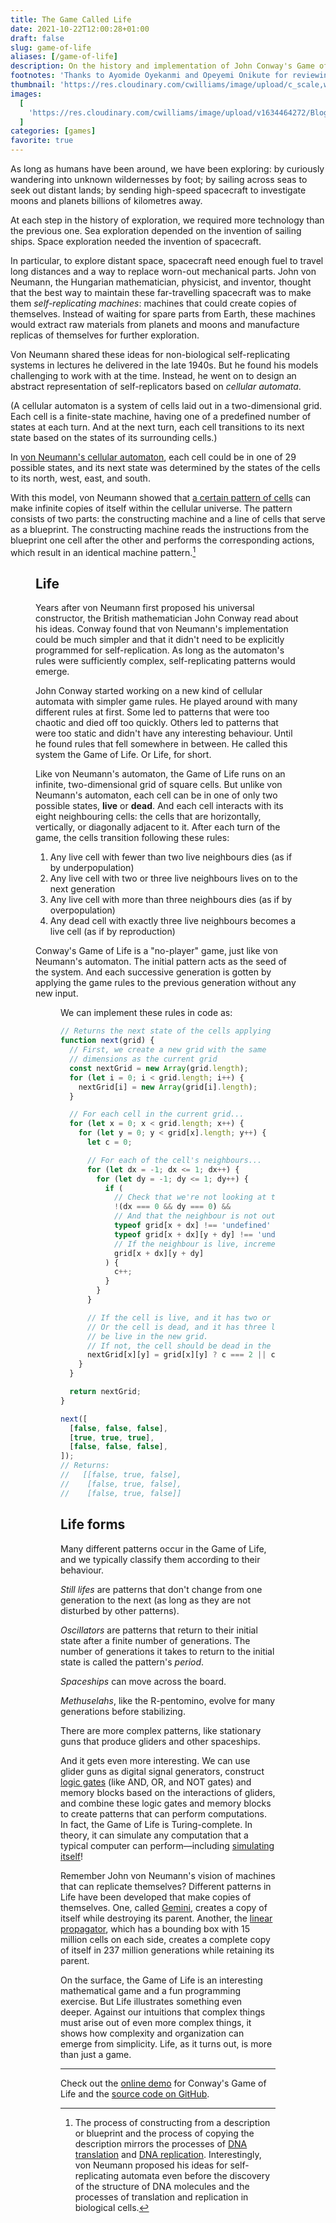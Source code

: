 ```yaml
---
title: The Game Called Life
date: 2021-10-22T12:00:28+01:00
draft: false
slug: game-of-life
aliases: [/game-of-life]
description: On the history and implementation of John Conway's Game of Life
footnotes: 'Thanks to Ayomide Oyekanmi and Opeyemi Onikute for reviewing drafts of this.'
thumbnail: 'https://res.cloudinary.com/cwilliams/image/upload/c_scale,w_300/v1634464272/Blog/pexels-photo-2102850.webp'
images:
  [
    'https://res.cloudinary.com/cwilliams/image/upload/v1634464272/Blog/pexels-photo-2102850.webp',
  ]
categories: [games]
favorite: true
---
```


As long as humans have been around, we have been exploring: by curiously wandering into unknown wildernesses by foot; by sailing across seas to seek out distant lands; by sending high-speed spacecraft to investigate moons and planets billions of kilometres away.

At each step in the history of exploration, we required more technology than the previous one. Sea exploration depended on the invention of sailing ships. Space exploration needed the invention of spacecraft.

In particular, to explore distant space, spacecraft need enough fuel to travel long distances and a way to replace worn-out mechanical parts. John von Neumann, the Hungarian mathematician, physicist, and inventor, thought that the best way to maintain these far-travelling spacecraft was to make them _self-replicating machines_: machines that could create copies of themselves. Instead of waiting for spare parts from Earth, these machines would extract raw materials from planets and moons and manufacture replicas of themselves for further exploration.

Von Neumann shared these ideas for non-biological self-replicating systems in lectures he delivered in the late 1940s. But he found his models challenging to work with at the time. Instead, he went on to design an abstract representation of self-replicators based on _cellular automata_.

(A cellular automaton is a system of cells laid out in a two-dimensional grid. Each cell is a finite-state machine, having one of a predefined number of states at each turn. And at the next turn, each cell transitions to its next state based on the states of its surrounding cells.)

In [von Neumann's cellular automaton](https://en.wikipedia.org/wiki/Von_Neumann_cellular_automaton), each cell could be in one of 29 possible states, and its next state was determined by the states of the cells to its north, west, east, and south.

With this model, von Neumann showed that [a certain pattern of cells](https://en.wikipedia.org/wiki/Von_Neumann_universal_constructor) can make infinite copies of itself within the cellular universe. The pattern consists of two parts: the constructing machine and a line of cells that serve as a blueprint. The constructing machine reads the instructions from the blueprint one cell after the other and performs the corresponding actions, which result in an identical machine pattern.[^djd]

[^djd]: The process of constructing from a description or blueprint and the process of copying the description mirrors the processes of [DNA translation](https://en.wikipedia.org/wiki/Translation_%28biology%29) and [DNA replication](https://en.wikipedia.org/wiki/DNA_replication). Interestingly, von Neumann proposed his ideas for self-replicating automata even before the discovery of the structure of DNA molecules and the processes of translation and replication in biological cells.

<Figure src="https://upload.wikimedia.org/wikipedia/commons/c/c4/Nobili_Pesavento_2reps.png" caption="The first implementation of von Neumann's constructor, showing three generations of the machine (the second generation has nearly finished constructing the third). The lines of cells running to the right are the machine blueprints." attr="Wikipedia" attrlink="https://upload.wikimedia.org/wikipedia/commons/c/c4/Nobili_Pesavento_2reps.png" width="450" />

## Life

Years after von Neumann first proposed his universal constructor, the British mathematician John Conway read about his ideas. Conway found that von Neumann's implementation could be much simpler and that it didn't need to be explicitly programmed for self-replication. As long as the automaton's rules were sufficiently complex, self-replicating patterns would emerge.

John Conway started working on a new kind of cellular automata with simpler game rules. He played around with many different rules at first. Some led to patterns that were too chaotic and died off too quickly. Others led to patterns that were too static and didn't have any interesting behaviour. Until he found rules that fell somewhere in between. He called this system the Game of Life. Or Life, for short.

Like von Neumann's automaton, the Game of Life runs on an infinite, two-dimensional grid of square cells. But unlike von Neumann's automaton, each cell can be in one of only two possible states, **live** or **dead**. And each cell interacts with its eight neighbouring cells: the cells that are horizontally, vertically, or diagonally adjacent to it. After each turn of the game, the cells transition following these rules:

1. Any live cell with fewer than two live neighbours dies (as if by underpopulation)
2. Any live cell with two or three live neighbours lives on to the next generation
3. Any live cell with more than three neighbours dies (as if by overpopulation)
4. Any dead cell with exactly three live neighbours becomes a live cell (as if by reproduction)

Conway's Game of Life is a "no-player" game, just like von Neumann's automaton. The initial pattern acts as the seed of the system. And each successive generation is gotten by applying the game rules to the previous generation without any new input.

<Figure src="https://res.cloudinary.com/cwilliams/image/upload/v1634496238/Blog/Game%20of%20Life.webp" caption="Four generations of the Game of Life shown, with live cells shown in black and dead cells in white. At each generation, we check for the number of neighbours each cell has. Then, we apply the game rules to find the next generation."/>

We can implement these rules in code as:

```javascript
// Returns the next state of the cells applying the Game of Life rules
function next(grid) {
  // First, we create a new grid with the same
  // dimensions as the current grid
  const nextGrid = new Array(grid.length);
  for (let i = 0; i < grid.length; i++) {
    nextGrid[i] = new Array(grid[i].length);
  }

  // For each cell in the current grid...
  for (let x = 0; x < grid.length; x++) {
    for (let y = 0; y < grid[x].length; y++) {
      let c = 0;

      // For each of the cell's neighbours...
      for (let dx = -1; dx <= 1; dx++) {
        for (let dy = -1; dy <= 1; dy++) {
          if (
            // Check that we're not looking at the cell itself...
            !(dx === 0 && dy === 0) &&
            // And that the neighbour is not outside the grid
            typeof grid[x + dx] !== 'undefined' &&
            typeof grid[x + dx][y + dy] !== 'undefined' &&
            // If the neighbour is live, increment c
            grid[x + dx][y + dy]
          ) {
            c++;
          }
        }
      }

      // If the cell is live, and it has two or three live neighbours...
      // Or the cell is dead, and it has three live neighbours, it should
      // be live in the new grid.
      // If not, the cell should be dead in the new grid.
      nextGrid[x][y] = grid[x][y] ? c === 2 || c === 3 : c === 3;
    }
  }

  return nextGrid;
}

next([
  [false, false, false],
  [true, true, true],
  [false, false, false],
]);
// Returns:
//   [[false, true, false],
//    [false, true, false],
//    [false, true, false]]
```

<IframeFigure src="https://chidiwilliams.github.io/conway-game-of-life/?size=lg&speed=1" caption="Click on a few cells to set the initial state, then click Play." height="750px" />

## Life forms

Many different patterns occur in the Game of Life, and we typically classify them according to their behaviour.

_Still lifes_ are patterns that don't change from one generation to the next (as long as they are not disturbed by other patterns).

<IframeFigure src="https://chidiwilliams.github.io/conway-game-of-life/?init=18d-,18d-,7d-2l-4d-2l-3d-,2d-2l-2d-1l-2d-1l-2d-1l-2d-1l-2d-,2d-2l-3d-2l-4d-1l-1d-1l-2d-,14d-1l-3d-,18d-,4d-2l-4d-1l-7d-,4d-1l-1d-1l-2d-1l-1d-1l-6d-,5d-1l-4d-1l-7d-,18d-,18d-,&speed=2&random=false&clear=false&reset=true" caption="Top, L-R: A block, a bee-hive, and a loaf. Bottom, L-R: A boat and a tub." height="750px"/>

_Oscillators_ are patterns that return to their initial state after a finite number of generations. The number of generations it takes to return to the initial state is called the pattern's _period_.

<IframeFigure src="https://chidiwilliams.github.io/conway-game-of-life/?init=19d-,19d-,9d-1l-3d-2l-4d-,2d-3l-2d-1l-2d-1l-2d-1l-5d-,7d-1l-2d-1l-5d-1l-2d-,8d-1l-6d-2l-2d-,19d-,19d-,19d-,5d-3l-3d-3l-5d-,19d-,3d-1l-4d-1l-1d-1l-4d-1l-3d-,3d-1l-4d-1l-1d-1l-4d-1l-3d-,3d-1l-4d-1l-1d-1l-4d-1l-3d-,5d-3l-3d-3l-5d-,19d-,5d-3l-3d-3l-5d-,3d-1l-4d-1l-1d-1l-4d-1l-3d-,3d-1l-4d-1l-1d-1l-4d-1l-3d-,3d-1l-4d-1l-1d-1l-4d-1l-3d-,19d-,5d-3l-3d-3l-5d-,19d-,19d-,19d-,19d-,19d-,19d-,19d-,19d-,19d-,19d-,&speed=2&random=false&clear=false&reset=true" caption="Top, L-R: A blinker (period 2), a toad (period 2), and a beacon (period 2). Bottom: A pulsar (period 3)." height="750px" />

_Spaceships_ can move across the board.

<IframeFigure src="https://chidiwilliams.github.io/conway-game-of-life/?init=35d-,35d-,3d-4l-28d-,2d-1l-3d-1l-28d-,6d-1l-28d-,2d-1l-2d-1l-29d-,35d-,35d-,35d-,4d-1l-24d-1l-5d-,5d-1l-22d-1l-6d-,3d-3l-22d-3l-4d-,35d-,35d-,35d-,35d-,35d-,35d-,35d-,35d-,35d-,35d-,35d-,35d-,35d-,35d-,35d-,35d-,35d-,35d-,35d-,&speed=2&random=false&clear=false&reset=true" caption="Top: A light-weight spaceship. Bottom: Two gliders collide." height="750px" />

_Methuselahs_, like the R-pentomino, evolve for many generations before stabilizing.

<IframeFigure src="https://chidiwilliams.github.io/conway-game-of-life/?init=116d-,116d-,116d-,116d-,116d-,116d-,116d-,116d-,116d-,116d-,116d-,116d-,116d-,116d-,116d-,116d-,116d-,116d-,116d-,116d-,116d-,116d-,116d-,116d-,116d-,116d-,116d-,116d-,116d-,116d-,116d-,116d-,116d-,116d-,116d-,116d-,116d-,116d-,116d-,55d-2l-59d-,54d-2l-60d-,55d-1l-60d-,116d-,116d-,116d-,116d-,116d-,116d-,116d-,116d-,116d-,116d-,116d-,116d-,116d-,116d-,116d-,116d-,116d-,116d-,116d-,116d-,116d-,116d-,116d-,116d-,116d-,116d-,116d-,116d-,116d-,116d-,116d-,116d-,116d-,116d-,116d-,116d-,116d-,116d-,116d-,116d-,116d-,116d-,116d-,116d-,116d-,116d-,116d-,116d-,116d-,&speed=50&random=false&clear=false&reset=true" caption="The R-pentomino takes 1103 generations to stabilize" height="750px" />

There are more complex patterns, like stationary guns that produce gliders and other spaceships.

<IframeFigure src="https://chidiwilliams.github.io/conway-game-of-life/?init=90d-,26d-1l-63d-,24d-1l-1d-1l-63d-,14d-2l-6d-2l-12d-2l-52d-,13d-1l-3d-1l-4d-2l-12d-2l-52d-,2d-2l-8d-1l-5d-1l-3d-2l-66d-,2d-2l-8d-1l-3d-1l-1d-2l-4d-1l-1d-1l-63d-,12d-1l-5d-1l-7d-1l-63d-,13d-1l-3d-1l-72d-,14d-2l-74d-,90d-,90d-,90d-,90d-,90d-,90d-,90d-,90d-,90d-,90d-,90d-,90d-,90d-,90d-,90d-,90d-,90d-,90d-,90d-,90d-,90d-,90d-,90d-,90d-,90d-,90d-,90d-,90d-,90d-,90d-,90d-,90d-,90d-,90d-,90d-,90d-,90d-,90d-,90d-,90d-,90d-,90d-,90d-,90d-,90d-,90d-,90d-,90d-,90d-,90d-,90d-,90d-,90d-,90d-,90d-,90d-,90d-,90d-,90d-,90d-,90d-,90d-,90d-,90d-,&speed=50&random=false&clear=false&reset=true" caption="A Gosper glider gun emitting gliders" height="750px" />

And it gets even more interesting. We can use glider guns as digital signal generators, construct [logic gates](https://youtu.be/vGWGeund3eA) (like AND, OR, and NOT gates) and memory blocks based on the interactions of gliders, and combine these logic gates and memory blocks to create patterns that can perform computations. In fact, the Game of Life is Turing-complete. In theory, it can simulate any computation that a typical computer can perform—including [simulating itself](https://youtu.be/xP5-iIeKXE8)!

Remember John von Neumann's vision of machines that can replicate themselves? Different patterns in Life have been developed that make copies of themselves. One, called [Gemini](https://youtu.be/A8B5MbHPlH0), creates a copy of itself while destroying its parent. Another, the [linear propagator](https://www.conwaylife.com/wiki/Linear_propagator), which has a bounding box with 15 million cells on each side, creates a complete copy of itself in 237 million generations while retaining its parent.

On the surface, the Game of Life is an interesting mathematical game and a fun programming exercise. But Life illustrates something even deeper. Against our intuitions that complex things must arise out of even more complex things, it shows how complexity and organization can emerge from simplicity. Life, as it turns out, is more than just a game.

---

Check out the [online demo](https://chidiwilliams.github.io/conway-game-of-life) for Conway's Game of Life and the [source code on GitHub](https://github.com/chidiwilliams/conway-game-of-life).
